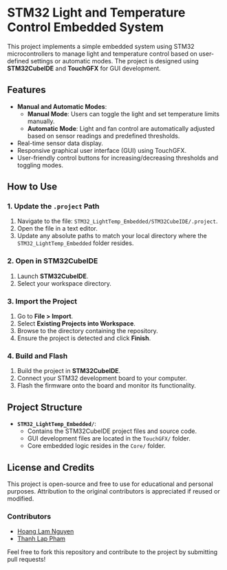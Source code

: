 # STM32 Light and Temperature Control Embedded System

This project implements a simple embedded system using STM32 microcontrollers to manage light and temperature control based on user-defined settings or automatic modes. The project is designed using **STM32CubeIDE** and **TouchGFX** for GUI development.

## Features

- **Manual and Automatic Modes**:
  - **Manual Mode**: Users can toggle the light and set temperature limits manually.
  - **Automatic Mode**: Light and fan control are automatically adjusted based on sensor readings and predefined thresholds.
- Real-time sensor data display.
- Responsive graphical user interface (GUI) using TouchGFX.
- User-friendly control buttons for increasing/decreasing thresholds and toggling modes.

## How to Use

### 1. Update the `.project` Path
1. Navigate to the file: `STM32_LightTemp_Embedded/STM32CubeIDE/.project`.
2. Open the file in a text editor.
3. Update any absolute paths to match your local directory where the `STM32_LightTemp_Embedded` folder resides.

### 2. Open in STM32CubeIDE
1. Launch **STM32CubeIDE**.
2. Select your workspace directory.

### 3. Import the Project
1. Go to **File > Import**.
2. Select **Existing Projects into Workspace**.
3. Browse to the directory containing the repository.
4. Ensure the project is detected and click **Finish**.

### 4. Build and Flash
1. Build the project in **STM32CubeIDE**.
2. Connect your STM32 development board to your computer.
3. Flash the firmware onto the board and monitor its functionality.

## Project Structure

- **`STM32_LightTemp_Embedded/`**:
  - Contains the STM32CubeIDE project files and source code.
  - GUI development files are located in the `TouchGFX/` folder.
  - Core embedded logic resides in the `Core/` folder.

## License and Credits

This project is open-source and free to use for educational and personal purposes. Attribution to the original contributors is appreciated if reused or modified.

### Contributors

- [Hoang Lam Nguyen](https://github.com/ginonlm12)
- [Thanh Lap Pham](https://github.com/EnmutsubiKami)

Feel free to fork this repository and contribute to the project by submitting pull requests!

